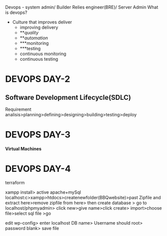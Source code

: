 Devops - system admin/ Builder Relies engineer(BRE)/ Server Admin
What is devops?
- Culture that improves deliver
	- improving delivery
	- ***quality*
	- ***automation*
	- ***monitoring 
	- ***testing
	- continuous monitoring
	- continuous testing
	


# DEVOPS DAY-2


## Software Development Lifecycle(SDLC)
Requirement analisis>planning>defining>designing>building>testing>deploy

# DEVOPS DAY-3

#### Virtual Machines

# DEVOPS DAY-4
terraform


xampp install> active apache+mySql
localhost:c>xampp>htdocs>createnewfolder(BBQwebsite)>past Zipfile and extract here>remove zipfile from here>
then 
create  database > go to localhost/phpmyadmin> click new>give name>click create> import>choose file>select sql file >go

edit wp-config> enter localhost DB name> Username should root> password blank> save file

